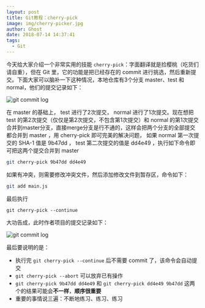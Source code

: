 ```yaml
---
layout: post
title: Git教程：cherry-pick
image: img/cherry-picker.jpg
author: Ghost
date: 2018-07-14 14:37:41
tags: 
  - Git
---
```


今天给大家介绍一个非常实用的技能 `cherry-pick`：字面翻译就是捡樱桃（吃货们请自重），但在 Git 里，它的功能是把已经存在的 commit 进行挑选，然后重新提交。下面大家可以脑补一下这种情况，本地仓库有3个分支 master、test 和 normal，他们的提交记录如下：

![git commit log](https://i.loli.net/2019/08/17/BbVejr35fZhU4Xs.png)

在 master 的基础上， test 进行了2次提交， normal 进行了1次提交。现在想把 test 的第2次提交（仅仅是第2次提交，不包含第1次提交）和 normal 的第1次提交合并到master分支，直接merge分支是行不通的，这样会把两个分支的全部提交都合并到 master ，用 cherry-pick 即可完美的解决问题，   如果 normal 第一次提交的 SHA-1 值是 9b47dd ， test 第二次提交的值是 dd4e49 ，执行如下命令即可把这两个提交合并到 master 

```bash
git cherry-pick 9b47dd dd4e49
```

如果有冲突，则需要修改冲突文件，然后添加修改文件到暂存区，命令如下：

```bash
git add main.js
```

最后执行

```
git cherry-pick --continue
```

大功告成，此时作者项目的提交记录如下：

![git commit log](https://i.loli.net/2019/08/17/qLTExrg9yS5Qwo2.png)

最后要说明的是：
- 执行完 `git cherry-pick --continue` 后不需要 commit 了，该命令会自动提交
- `git cherry-pick --abort` 可以放弃已有操作
- `git cherry-pick 9b47dd dd4e49` 和 `git cherry-pick dd4e49 9b47dd` 这两个的结果可能会**不一样**，**顺序很重要**
- 重要的事情说三遍：不断地练习、练习、练习

